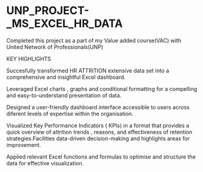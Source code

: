 # UNP_PROJECT-_MS_EXCEL_HR_DATA

Completed this project as a part of my Value added course(VAC) with United Network of Professionals(UNP)

KEY HIGHLIGHTS

Succesfully transformed HR ATTRITION extensive data set into a comprehensive and insightful Excel dashboard.

Leveraged Excel charts , graphs and conditional formatting for a compelling and easy-to-understand presentation of data.

Designed a user-friendly dashboard interface accessible to users across diferent levels of expertise within the organisation.

Visualized Key Performance Indicators ( KPIs) in a format that provides a quick overview of attrition trends , reasons, and effectiveness of retention strategies.Facilities data-driven decision-making and highlights areas for improvement.

Applied relevant Excel functions and formulas to optimise and structure the data for effective visualization.
